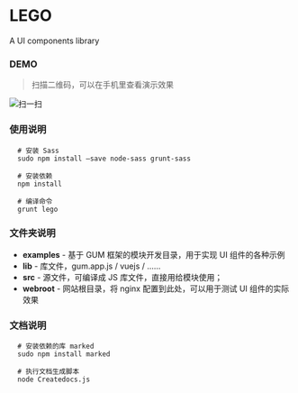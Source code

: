 # LEGO
A UI components library

### DEMO
> 扫描二维码，可以在手机里查看演示效果

![扫一扫](https://ohc0dpsgs.qnssl.com/lego/images/DemoCode.png)

### 使用说明

```
  # 安装 Sass
  sudo npm install –save node-sass grunt-sass

  # 安装依赖
  npm install

  # 编译命令
  grunt lego
```


### 文件夹说明

 - **examples** - 基于 GUM 框架的模块开发目录，用于实现 UI 组件的各种示例
 - **lib** - 库文件，gum.app.js / vuejs / ......
 - **src** - 源文件，可编译成 JS 库文件，直接用给模块使用；
 - **webroot** - 网站根目录，将 nginx 配置到此处，可以用于测试 UI 组件的实际效果


### 文档说明

```
  # 安装依赖的库 marked
  sudo npm install marked

  # 执行文档生成脚本
  node Createdocs.js 
```